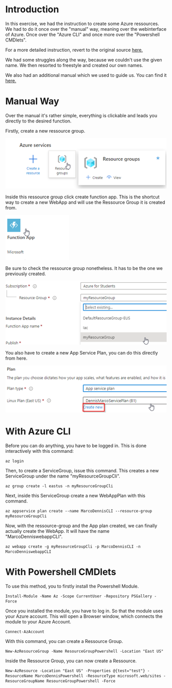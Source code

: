 # Introduction
In this exercise, we had the instruction to create some Azure ressources.
We had to do it once over the "manual" way, meaning over the webinterface of Azure.
Once over the "Azure CLI" and once more over the "Powershell CMDlets".

For a more detailed instruction, revert to the original source [here.](https://gitlab.com/ch-tbz-wb/Stud/azure/-/blob/main/2_Unterrichtsressourcen/Auftraege/Ressource%20erstellen.md) 

We had some struggles along the way, because we couldn't use the given name. We then resorted to freestyle and created our own names.

We also had an additional manual which we used to guide us.
You can find it [here.](https://mattruma.com/cheat-sheet-azure-cli/)

# Manual Way

Over the manual it's rather simple, everything is clickable and leads you directly to the desired function.

Firstly, create a new ressource group.

![create_ressource_group](https://raw.githubusercontent.com/Euthal02/ITCNE23/main/ressources/pictures/ressource_creation/create_ressource_group.png)

Inside this ressource group click create function app.
This is the shortcut way to create a new WebApp and will use the Ressource Group it is created from.

![create_function_app_inside_ressource_group](https://raw.githubusercontent.com/Euthal02/ITCNE23/main/ressources/pictures/ressource_creation/create_function_app_inside_ressource_group.png)

Be sure to check the ressource group nonetheless.
It has to be the one we previously created.

![select_correct_ressource_group](https://raw.githubusercontent.com/Euthal02/ITCNE23/main/ressources/pictures/ressource_creation/select_correct_ressource_group.png)

You also have to create a new App Service Plan, you can do this directly from here.

![create_new_app_service_plan](https://raw.githubusercontent.com/Euthal02/ITCNE23/main/ressources/pictures/ressource_creation/create_new_app_service_plan.png)

# With Azure CLI

Before you can do anything, you have to be logged in.
This is done interactively with this command:

    az login

Then, to create a ServiceGroup, issue this command. This creates a new ServiceGroup under the name "myResourceGroupCli".

    az group create -l eastus -n myResourceGroupCli

Next, inside this ServiceGroup create a new WebAppPlan with this command.

    az appservice plan create --name MarcoDennisCLI --resource-group myResourceGroupCli

Now, with the ressource-group and the App plan created, we can finally actually create the WebApp. It will have the name "MarcoDenniswebappCLI".

    az webapp create -g myResourceGroupCli -p MarcoDennisCLI -n MarcoDenniswebappCLI

# With Powershell CMDlets

To use this method, you to firstly install the Powershell Module.

    Install-Module -Name Az -Scope CurrentUser -Repository PSGallery -Force

Once you installed the module, you have to log in. So that the module uses your Azure account. This will open a Browser window, which connects the module to your Azure Account.

    Connect-AzAccount

With this command, you can create a Ressource Group.

    New-AzResourceGroup -Name ResourceGroupPowershell -Location "East US"

Inside the Ressource Group, you can now create a Ressource.

    New-AzResource -Location "East US" -Properties @{test="test"} -ResourceName MarcoDennisPowershell -ResourceType microsoft.web/sites -ResourceGroupName ResourceGroupPowershell -Force

